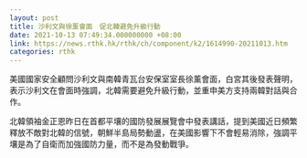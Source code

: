 ```yaml
---
layout: post
title: 沙利文與徐薰會面　促北韓避免升級行動
date: 2021-10-13 07:49:34.000000000 +08:00
link: https://news.rthk.hk/rthk/ch/component/k2/1614990-20211013.htm
categories: rthk
---
```


美國國家安全顧問沙利文與南韓青瓦台安保室室長徐薰會面，白宮其後發表聲明，表示沙利文在會面時強調，北韓需要避免升級行動，並重申美方支持兩韓對話與合作。

北韓領袖金正恩昨日在首都平壤的國防發展展覽會中發表講話，提到美國近日頻繁釋放不敵對北韓的信號，朝鮮半島局勢動盪，在美國影響下不會輕易消除，強調平壤是為了自衛而加強國防力量，而不是為發動戰爭。
